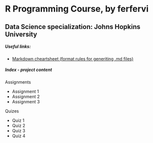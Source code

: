 # R Programming Course, by ferfervi
 Data Science specialization: Johns Hopkins University
---

##### Useful links: 
+ [Markdown cheartsheet (format rules for generiting .md files) ](https://github.com/adam-p/markdown-here/wiki/Markdown-Here-Cheatsheet)


##### Index - project content

Assignments
- Assignment 1
- Assignment 2
- Assignment 3

Quizes
- Quiz 1
- Quiz 2
- Quiz 3
- Quiz 4
